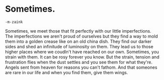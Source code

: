 # Sometimes. 
    -m-zaink
Sometimes, we meet those that fit perfectly with our little imperfections.
The imperfections we aren't proud of ourselves but they find a way to mold 
them into a golden crease like on an old china dish. 
They find our darker sides and shed an infinitude of luminosity on them. 
They lead us to those higher places where we coudln't have reached on our own.
Sometimes, you strain with them. It can be rosy forever you know.
But the strain, tension and frustration flies when the dust settles and you see
them for what they're. Angels sent from heaven for reasons you can't fathom.
And that someones are rare in our life and when you find them, give them wings.